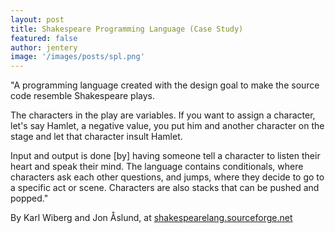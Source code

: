```yaml
---
layout: post
title: Shakespeare Programming Language (Case Study)  
featured: false
author: jentery
image: '/images/posts/spl.png'
---
```


"A programming language created with the design goal to make the source code resemble Shakespeare plays.

The characters in the play are variables. If you want to assign a character, let's say Hamlet, a negative value, you put him and another character on the stage and let that character insult Hamlet.

Input and output is done [by] having someone tell a character to listen their heart and speak their mind. The language contains conditionals, where characters ask each other questions, and jumps, where they decide to go to a specific act or scene. Characters are also stacks that can be pushed and popped."

By Karl Wiberg and Jon Åslund, at [shakespearelang.sourceforge.net](http://shakespearelang.sourceforge.net/)
